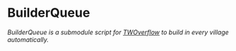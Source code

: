 # BuilderQueue

_BuilderQueue is a submodule script for [TWOverflow](https://github.com/TWOverflow/TWOverflow) to build in every village automatically._
